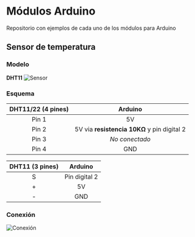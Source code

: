 # Módulos Arduino
Repositorio con ejemplos de cada uno de los módulos para Arduino

## Sensor de temperatura
### Modelo
**DHT11**
![Sensor](https://https://github.com/javinair/modulos_arduino/raw/master/DHT11/res/sensor.jpg "Sensor")
### Esquema
DHT11/22 (4 pines) | Arduino
:-------------: |:-------------:
Pin 1      | 5V |
Pin 2      |5V via **resistencia 10KΩ** y pin digital 2|
Pin 3 | *No conectado*
Pin 4 |GND|

DHT11 (3 pines) | Arduino
:-------------: |:-------------:
S      | Pin digital 2 |
+      | 5V|
- |GND|- 

### Conexión
![Conexión](https://https://github.com/javinair/modulos_arduino/raw/master/DHT11/res/conexion.png "Conexión")
